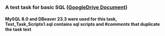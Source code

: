 ### A test task for basic SQL (**[GoogleDrive Document](https://docs.google.com/document/d/19X_4wJfsWskSxoa4atFu496VmVWWEFJb/edit?usp=sharing&ouid=113584758459955157839&rtpof=true&sd=true)**)

#### **MySQL 8.0** and **DBeaver 23.3** were used for this task, Test_Task_Scripts1.sql contains sql scripts and *#comments* that duplicate the task text